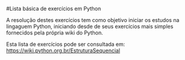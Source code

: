 #Lista básica de exercícios em Python

A resolução destes exercícios tem como objetivo iniciar os estudos na lingaguem Python, iniciando desde de seus exercícios mais simples fornecidos pela própria wiki do Python.

Esta lista de exercícios pode ser consultada em:
https://wiki.python.org.br/EstruturaSequencial